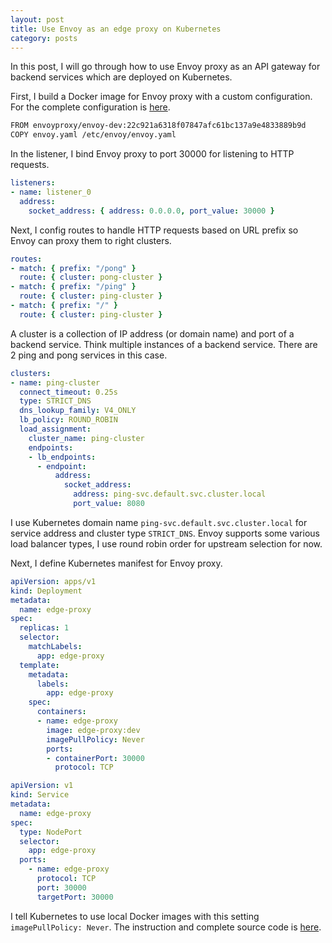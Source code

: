 ```yaml
---
layout: post
title: Use Envoy as an edge proxy on Kubernetes
category: posts
---
```


In this post, I will go through how to use Envoy proxy as an API gateway for backend services which are deployed on Kubernetes.

First, I build a Docker image for Envoy proxy with a custom configuration. For the complete configuration is [here](https://github.com/hotrannam/k8s-dev/blob/master/edge-proxy/envoy.yaml).

```bash
FROM envoyproxy/envoy-dev:22c921a6318f07847afc61bc137a9e4833889b9d
COPY envoy.yaml /etc/envoy/envoy.yaml
```

In the listener, I bind Envoy proxy to port 30000 for listening to HTTP requests.

```yaml
listeners:
- name: listener_0
  address:
    socket_address: { address: 0.0.0.0, port_value: 30000 }
```

Next, I config routes to handle HTTP requests based on URL prefix so Envoy can proxy them to right clusters.

```yaml
routes:
- match: { prefix: "/pong" }
  route: { cluster: pong-cluster }
- match: { prefix: "/ping" }
  route: { cluster: ping-cluster }
- match: { prefix: "/" }
  route: { cluster: ping-cluster }
```

A cluster is a collection of IP address (or domain name) and port of a backend service. Think multiple instances of a backend service. There are 2 ping and pong services in this case.

```yaml
clusters:
- name: ping-cluster
  connect_timeout: 0.25s
  type: STRICT_DNS
  dns_lookup_family: V4_ONLY
  lb_policy: ROUND_ROBIN
  load_assignment:
    cluster_name: ping-cluster
    endpoints:
    - lb_endpoints:
      - endpoint:
          address:
            socket_address:
              address: ping-svc.default.svc.cluster.local
              port_value: 8080
```

I use Kubernetes domain name `ping-svc.default.svc.cluster.local` for service address and cluster type `STRICT_DNS`. Envoy supports some various load balancer types, I use round robin order for upstream selection for now.

Next, I define Kubernetes manifest for Envoy proxy.

```yaml
apiVersion: apps/v1
kind: Deployment
metadata:
  name: edge-proxy
spec:
  replicas: 1
  selector:
    matchLabels:
      app: edge-proxy
  template:
    metadata:
      labels:
        app: edge-proxy
    spec:
      containers:
      - name: edge-proxy
        image: edge-proxy:dev
        imagePullPolicy: Never
        ports:
        - containerPort: 30000
          protocol: TCP
```

```yaml
apiVersion: v1
kind: Service
metadata:
  name: edge-proxy
spec:
  type: NodePort
  selector:
    app: edge-proxy
  ports:
    - name: edge-proxy
      protocol: TCP
      port: 30000
      targetPort: 30000
```

I tell Kubernetes to use local Docker images with this setting `imagePullPolicy: Never`. The instruction and complete source code is [here](https://github.com/hotrannam/k8s-dev).

